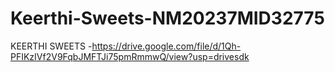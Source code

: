 # Keerthi-Sweets-NM20237MID32775


KEERTHI SWEETS -https://drive.google.com/file/d/1Qh-PFIKzIVf2V9FqbJMFTJi75pmRmmwQ/view?usp=drivesdk
